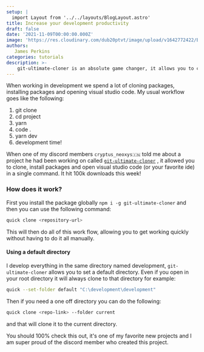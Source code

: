 ```yaml
---
setup: |
  import Layout from '../../layouts/BlogLayout.astro'
title: Increase your development productivity
draft: false
date: '2021-11-09T00:00:00.000Z'
image: 'https://res.cloudinary.com/dub20ptvt/image/upload/v1642772422/Blog%20Posts/pk7gk93me0kspzqo2gka.webp'
authors:
   James Perkins
categories: tutorials
description: >-
    git-ultimate-cloner is an absolute game changer, it allows you to clone, install open an idea and get ready to develop. This will speed your productivity up and allow you to move quickly.
---
```


When working in development we spend a lot of cloning packages, installing packages and opening visual studio code. My usual workflow goes like the following:

1. git clone
2. cd project
3. yarn
4. code .
5. yarn dev
6. development time!

When one of my discord members `cryptus_neoxys🇮🇳` told me about a project he had been working on called [`git-ultimate-cloner`](https://www.npmjs.com/package/git-ultimate-cloner) , it allowed you to clone, install packages and open visual studio code (or your favorite ide) in a single command. It hit 100k downloads this week!

### How does it work?

First you install the package globally `npm i -g git-ultimate-cloner` and then you can use the following command:

```bash
quick clone <repository-url>
```

This will then do all of this work flow, allowing you to get working quickly without having to do it all manually.

#### Using a default directory

I develop everything in the same directory named development, `git-ultimate-cloner` allows you to set a default directory. Even if you open in your root directory it will always clone to that directory for example:

```bash
quick --set-folder default "C:\development\development"
```

Then if you need a one off directory you can do the following:

```bash
quick clone <repo-link> --folder current
```

and that will clone it to the current directory.

You should 100% check this out, it's one of my favorite new projects and I am super proud of the discord member who created this project.
